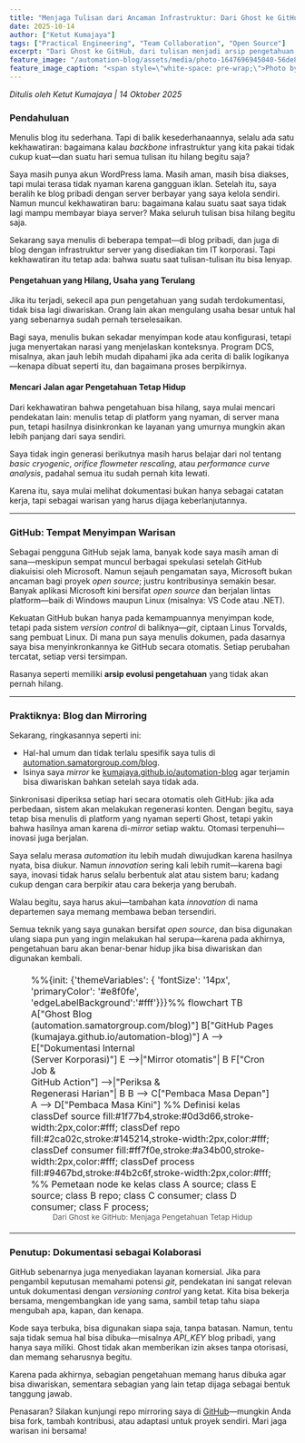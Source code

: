 ```yaml
---
title: "Menjaga Tulisan dari Ancaman Infrastruktur: Dari Ghost ke GitHub Pages"
date: 2025-10-14
author: ["Ketut Kumajaya"]
tags: ["Practical Engineering", "Team Collaboration", "Open Source"]
excerpt: "Dari Ghost ke GitHub, dari tulisan menjadi arsip pengetahuan. Sebuah perjalanan mencari cara agar dokumentasi teknis bertahan melampaui umur server dan penulisnya."
feature_image: "/automation-blog/assets/media/photo-1647696945040-56de84f73f5c"
feature_image_caption: "<span style=\"white-space: pre-wrap;\">Photo by </span><a href=\"https://unsplash.com/@gabigi?utm_source=ghost&amp;utm_medium=referral&amp;utm_campaign=api-credit\"><span style=\"white-space: pre-wrap;\">Gabriela</span></a><span style=\"white-space: pre-wrap;\"> / </span><a href=\"https://unsplash.com/?utm_source=ghost&amp;utm_medium=referral&amp;utm_campaign=api-credit\"><span style=\"white-space: pre-wrap;\">Unsplash</span></a>"
---
```


<p><em>Ditulis oleh Ketut Kumajaya | 14 Oktober 2025</em></p>
<h3 id="pendahuluan">Pendahuluan</h3>
<p>Menulis blog itu sederhana. Tapi di balik kesederhanaannya, selalu ada satu kekhawatiran: bagaimana kalau <em>backbone</em> infrastruktur yang kita pakai tidak cukup kuat—dan suatu hari semua tulisan itu hilang begitu saja?</p>
<p>Saya masih punya akun WordPress lama. Masih aman, masih bisa diakses, tapi mulai terasa tidak nyaman karena gangguan iklan. Setelah itu, saya beralih ke blog pribadi dengan server berbayar yang saya kelola sendiri. Namun muncul kekhawatiran baru: bagaimana kalau suatu saat saya tidak lagi mampu membayar biaya server? Maka seluruh tulisan bisa hilang begitu saja.</p>
<p>Sekarang saya menulis di beberapa tempat—di blog pribadi, dan juga di blog dengan infrastruktur server yang disediakan tim IT korporasi. Tapi kekhawatiran itu tetap ada: bahwa suatu saat tulisan-tulisan itu bisa lenyap.</p>
<h4 id="pengetahuan-yang-hilang-usaha-yang-terulang">Pengetahuan yang Hilang, Usaha yang Terulang</h4>
<p>Jika itu terjadi, sekecil apa pun pengetahuan yang sudah terdokumentasi, tidak bisa lagi diwariskan. Orang lain akan mengulang usaha besar untuk hal yang sebenarnya sudah pernah terselesaikan.</p>
<p>Bagi saya, menulis bukan sekadar menyimpan kode atau konfigurasi, tetapi juga menyertakan narasi yang menjelaskan konteksnya. Program DCS, misalnya, akan jauh lebih mudah dipahami jika ada cerita di balik logikanya—kenapa dibuat seperti itu, dan bagaimana proses berpikirnya.</p>
<h4 id="mencari-jalan-agar-pengetahuan-tetap-hidup">Mencari Jalan agar Pengetahuan Tetap Hidup</h4>
<p>Dari kekhawatiran bahwa pengetahuan bisa hilang, saya mulai mencari pendekatan lain: menulis tetap di platform yang nyaman, di server mana pun, tetapi hasilnya disinkronkan ke layanan yang umurnya mungkin akan lebih panjang dari saya sendiri.</p>
<p>Saya tidak ingin generasi berikutnya masih harus belajar dari nol tentang <em>basic cryogenic</em>, <em>orifice flowmeter rescaling</em>, atau <em>performance curve analysis</em>, padahal semua itu sudah pernah kita lewati.</p>
<p>Karena itu, saya mulai melihat dokumentasi bukan hanya sebagai catatan kerja, tapi sebagai warisan yang harus dijaga keberlanjutannya.</p>
<hr>
<h3 id="github-tempat-menyimpan-warisan">GitHub: Tempat Menyimpan Warisan</h3>
<p>Sebagai pengguna GitHub sejak lama, banyak kode saya masih aman di sana—meskipun sempat muncul berbagai spekulasi setelah GitHub diakuisisi oleh Microsoft. Namun sejauh pengamatan saya, Microsoft bukan ancaman bagi proyek <em>open source</em>; justru kontribusinya semakin besar. Banyak aplikasi Microsoft kini bersifat <em>open source</em> dan berjalan lintas platform—baik di Windows maupun Linux (misalnya: VS Code atau .NET).</p>
<p>Kekuatan GitHub bukan hanya pada kemampuannya menyimpan kode, tetapi pada sistem <em>version control</em> di baliknya—<em>git</em>, ciptaan Linus Torvalds, sang pembuat Linux. Di mana pun saya menulis dokumen, pada dasarnya saya bisa menyinkronkannya ke GitHub secara otomatis. Setiap perubahan tercatat, setiap versi tersimpan.</p>
<p>Rasanya seperti memiliki <strong>arsip evolusi pengetahuan</strong> yang tidak akan pernah hilang.</p>
<hr>
<h3 id="praktiknya-blog-dan-mirroring">Praktiknya: Blog dan Mirroring</h3>
<p>Sekarang, ringkasannya seperti ini:</p>
<ul>
<li>Hal-hal umum dan tidak terlalu spesifik saya tulis di <a href="https://automation.samatorgroup.com/blog/" target="_blank">automation.samatorgroup.com/blog</a>.</li>
<li>Isinya saya <em>mirror</em> ke <a href="https://kumajaya.github.io/automation-blog/?ref=automation.samatorgroup.com" target="_blank">kumajaya.github.io/automation-blog</a> agar terjamin bisa diwariskan bahkan setelah saya tidak ada.</li>
</ul>
<p>Sinkronisasi diperiksa setiap hari secara otomatis oleh GitHub: jika ada perbedaan, sistem akan melakukan regenerasi konten. Dengan begitu, saya tetap bisa menulis di platform yang nyaman seperti Ghost, tetapi yakin bahwa hasilnya aman karena di-<em>mirror</em> setiap waktu. Otomasi terpenuhi—inovasi juga berjalan.</p>
<p>Saya selalu merasa <em>automation</em> itu lebih mudah diwujudkan karena hasilnya nyata, bisa diukur. Namun <em>innovation</em> sering kali lebih rumit—karena bagi saya, inovasi tidak harus selalu berbentuk alat atau sistem baru; kadang cukup dengan cara berpikir atau cara bekerja yang berubah.</p>
<p>Walau begitu, saya harus akui—tambahan kata <em>innovation</em> di nama departemen saya memang membawa beban tersendiri.</p>
<p>Semua teknik yang saya gunakan bersifat <em>open source</em>, dan bisa digunakan ulang siapa pun yang ingin melakukan hal serupa—karena pada akhirnya, pengetahuan baru akan benar-benar hidup jika bisa diwariskan dan digunakan kembali.</p>
<figure style="display: flex; flex-direction: column; align-items: center; margin: 20px 0;">
  <div class="mermaid" style="width:85%; max-width:800px; font-size:16px;">
    %%{init: {'themeVariables': { 'fontSize': '14px', 'primaryColor': '#e8f0fe', 'edgeLabelBackground':'#fff'}}}%%
    flowchart TB
        A["Ghost Blog<br>(automation.samatorgroup.com/blog)"]
        B["GitHub Pages<br>(kumajaya.github.io/automation-blog)"]
        A --&gt; E["Dokumentasi Internal<br>(Server Korporasi)"]
        E --&gt;|"Mirror otomatis"| B
        F["Cron Job &amp;<br>GitHub Action"] --&gt;|"Periksa &amp;<br>Regenerasi Harian"| B
        B --&gt; C["Pembaca Masa Depan"]
        A --&gt; D["Pembaca Masa Kini"]
        %% Definisi kelas
        classDef source fill:#1f77b4,stroke:#0d3d66,stroke-width:2px,color:#fff;
        classDef repo fill:#2ca02c,stroke:#145214,stroke-width:2px,color:#fff;
        classDef consumer fill:#ff7f0e,stroke:#a34b00,stroke-width:2px,color:#fff;
        classDef process fill:#9467bd,stroke:#4b2c6f,stroke-width:2px,color:#fff;
        %% Pemetaan node ke kelas
        class A source;
        class E source;
        class B repo;
        class C consumer;
        class D consumer;
        class F process;
  </div>
  <figcaption style="text-align:center; font-size:13px; color:#555;">
    Dari Ghost ke GitHub: Menjaga Pengetahuan Tetap Hidup
  </figcaption>
</figure>
<hr>
<h3 id="penutup-dokumentasi-sebagai-kolaborasi">Penutup: Dokumentasi sebagai Kolaborasi</h3>
<p>GitHub sebenarnya juga menyediakan layanan komersial. Jika para pengambil keputusan memahami potensi <em>git</em>, pendekatan ini sangat relevan untuk dokumentasi dengan <em>versioning control</em> yang ketat. Kita bisa bekerja bersama, mengembangkan ide yang sama, sambil tetap tahu siapa mengubah apa, kapan, dan kenapa.</p>
<p>Kode saya terbuka, bisa digunakan siapa saja, tanpa batasan. Namun, tentu saja tidak semua hal bisa dibuka—misalnya <em>API_KEY</em> blog pribadi, yang hanya saya miliki. Ghost tidak akan memberikan izin akses tanpa otorisasi, dan memang seharusnya begitu.</p>
<p>Karena pada akhirnya, sebagian pengetahuan memang harus dibuka agar bisa diwariskan, sementara sebagian yang lain tetap dijaga sebagai bentuk tanggung jawab.</p>
<p>Penasaran? Silakan kunjungi repo mirroring saya di <a href="https://github.com/kumajaya/automation-blog/tree/main?ref=automation.samatorgroup.com" target="_blank">GitHub</a>—mungkin Anda bisa fork, tambah kontribusi, atau adaptasi untuk proyek sendiri. Mari jaga warisan ini bersama!</p>

